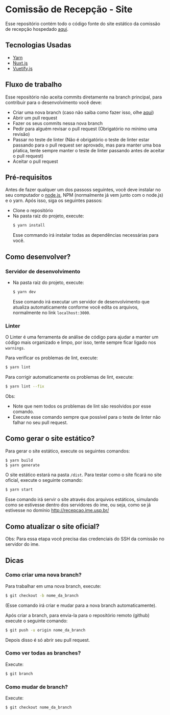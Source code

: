 # Comissão de Recepção - Site

Esse repositório contém todo o código fonte do site estático da comissão de recepção hospedado [aqui](https://recepcao.ime.usp.br/).

## Tecnologias Usadas
  * [Yarn](https://yarnpkg.com/)
  * [Nuxt.js](https://nuxtjs.org/)
  * [Vuetify.js](https://vuetifyjs.com/en/)

## Fluxo de trabalho
  Esse repositório não aceita commits diretamente na branch principal, para contribuir para o desenvolvimento você deve:
  * Criar uma nova branch (caso não saiba como fazer isso, olhe [aqui](#Dicas))
  * Abrir um pull request
  * Fazer os seus commits nessa nova branch
  * Pedir para alguém revisar o pull request (Obrigatório no mínimo uma revisão)
  * Passar no teste de linter (Não é obrigatório o teste de linter estar passando para o pull request ser aprovado, mas para manter uma boa pŕatica, tente sempre manter o teste de linter passando antes de aceitar o pull request)
  * Aceitar o pull request

## Pré-requisitos
  Antes de fazer qualquer um dos passoss seguintes, você deve instalar no seu computador o [node.js](https://nodejs.org/en/), NPM (normalmente já vem junto com o node.js) e o yarn. Após isso, siga os seguintes passos:
  * Clone o repositório
  * Na pasta raiz do projeto, execute:
    ```bash
    $ yarn install
    ```
    Esse commando irá instalar todas as dependências necessárias para você.
  
## Como desenvolver?
### Servidor de desenvolvimento
  * Na pasta raiz do projeto, execute:
    ```bash
    $ yarn dev
    ```
    Esse comando irá executar um servidor de desenvolvimento que atualiza automaticamente conforme você edita os arquivos, normalmente no link `localhost:3000`.

### Linter
O Linter é uma ferramenta de análise de código para ajudar a manter um código mais organizado e limpo, por isso, tente sempre ficar ligado nos `warnings`.

Para verificar os problemas de lint, execute:
```bash
$ yarn lint
```

Para corrigir automaticamente os problemas de lint, execute:
```bash
$ yarn lint --fix
```
Obs:
  * Note que nem todos os problemas de lint são resolvidos por esse comando.
  * Execute esse comando sempre que possível para o teste de linter não falhar no seu pull request.

## Como gerar o site estático?
Para gerar o site estático, execute os seguintes comandos:
```bash
$ yarn build
$ yarn generate
```
O site estático estará na pasta `/dist`. Para testar como o site ficará no site oficial, execute o seguinte comando:
```bash
$ yarn start
```
Esse comando irá servir o site através dos arquivos estáticos, simulando como se estivesse dentro dos servidores do ime, ou seja, como se já estivesse no domínio http://recepcao.ime.usp.br/

## Como atualizar o site oficial?
Obs: Para essa etapa você precisa das credenciais do SSH da comissão no servidor do ime.

## Dicas
### Como criar uma nova branch?
  Para trabalhar em uma nova branch, execute:
  ```bash
  $ git checkout -b nome_da_branch
  ```
  (Esse comando irá criar e mudar para a nova branch automaticamente).
  
  Após criar a branch, para envia-la para o repositório remoto (github) execute o seguinte comando:
  ```bash
  $ git push -u origin nome_da_branch
  ```
  Depois disso é só abrir seu pull request.
  
### Como ver todas as branches?
Execute:
  ```bash 
  $ git branch
  ```
### Como mudar de branch?
Execute:
  ```bash 
  $ git checkout nome_da_branch
  ```
